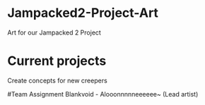 # Jampacked2-Project-Art
Art for our Jampacked 2 Project

# Current projects
Create concepts for new creepers

#Team Assignment
Blankvoid - Alooonnnnneeeeee~ (Lead artist)
